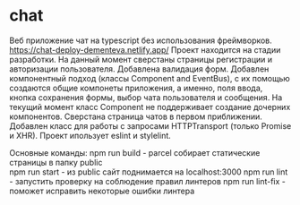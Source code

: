 # chat

Веб приложение чат на typescript без использования фреймворков.  
https://chat-deploy-dementeva.netlify.app/
Проект находится на стадии разработки.
На данный момент сверстаны страницы регистрации и авторизации пользователя. Добавлена валидация форм.
Добавлен компонентный подход (классы Component and EventBus), c их помощью создаются общие компонеты приложения,
а именно, поля ввода, кнопка сохранения формы, выбор чата пользователя и сообщения. На текущий момент класс Component не поддерживает создание дочерних компонентов.
Сверстана страница чатов в первом приближении.
Добавлен класс для работы с запросами  HTTPTransport (только Promise и XHR).
Проект ипользует eslint и stylelint.


Основные команды:
npm run build - parcel собирает статические страницы в папку public  
npm run start - из public сайт поднимается на localhost:3000
npm run lint - запустить проверку на соблюдение правил линтеров
npm run lint-fix - поможет исправить некоторые ошибки линтера

